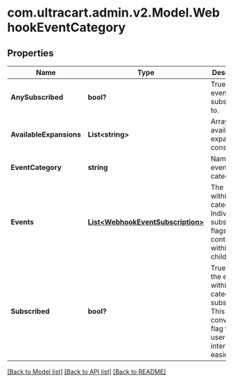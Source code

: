# com.ultracart.admin.v2.Model.WebhookEventCategory
## Properties

Name | Type | Description | Notes
------------ | ------------- | ------------- | -------------
**AnySubscribed** | **bool?** | True if any events are subscribed to. | [optional] 
**AvailableExpansions** | **List&lt;string&gt;** | Array of available expansion constants | [optional] 
**EventCategory** | **string** | Name of the event category | [optional] 
**Events** | [**List&lt;WebhookEventSubscription&gt;**](WebhookEventSubscription.md) | The events within the category.  Individual subscription flags contained within the child object. | [optional] 
**Subscribed** | **bool?** | True if all the events within this category are subscribed.  This is a convenience flag to make user interfaces easier. | [optional] 


[[Back to Model list]](../README.md#documentation-for-models) [[Back to API list]](../README.md#documentation-for-api-endpoints) [[Back to README]](../README.md)

